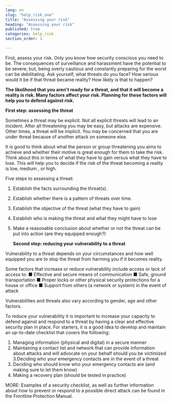 ```yaml
---
lang: en
slug: "help_risk_one"
title: "Assessing your risk"
heading: "Assessing your risk"
published: true
categories: help_risk
section_order: 1

---
```


First, assess your risk. Only you know how security conscious you need to be. The consequences of surveillance and harassment have the potential to be severe; but, being overly cautious and constantly preparing for the worst can be debilitating. Ask yourself, what threats do you face? How serious would it be if that threat became reality? How likely is that to happen?

**The likelihood that you aren't ready for a threat, and that it will become a reality is risk. Many factors affect your risk. Planning for these factors will help you to defend against risk.**

  **First step: assessing the threat**

Sometimes a threat may be explicit. Not all explicit threats will lead to an incident. After all threatening you may be easy, but attacks are expensive. Other times, a threat will be implicit. You may be concerned that you are under threat because of another attack on someone else.

It is good to think about what the person or group threatening you aims to achieve and whether their motive is great enough for them to take the risk. Think about this in terms of what they have to gain versus what they have to lose. This will help you to decide if the risk of the threat becoming a reality is low, medium , or high.

Five steps to assessing a threat:
1. Establish the facts surrounding the threat(s).
2. Establish whether there is a pattern of threats over time.
3. Establish the objective of the threat (what they have to gain)
4. Establish who is making the threat and what they might have to lose
5. Make a reasonable conclusion about whether or not the threat can be put into action (are they equipped enough?)

	**Second step: reducing your vulnerability to a threat**

Vulnerability to a threat depends on your circumstances and how well equipped you are to stop the threat from harming you if it becomes reality. 

Some factors that increase or reduce vulnerability include access or lack of access to:
■ Effective and secure means of communication
■ Safe, ground transportation
■ Proper locks or other physical security protections for a house or office
■ Support from others (a network or system) in the event of attack 

Vulnerabilities and threats also vary according to gender, age and other factors.

To reduce your vulnerability it is important to increase your capacity to defend against and respond to a threat by having a clear and effective security plan in place. For starters, it is a good idea to develop and maintain an up-to-date checklist that covers the following:
1. Managing information (physical and digital) in a secure manner
2. Maintaining a contact list and network that can provide information about attacks and will advocate on your behalf should you be victimized 
3.Deciding who your emergency contacts are in the event of a threat 
4. Deciding who should know who your emergency contacts are (and making sure to let them know)
5. Making a recovery plan (should be tested in practice)

MORE: Examples of a security checklist, as well as further information about how to prevent or respond to a possible direct attack can be found in the Frontline Protection Manual.
